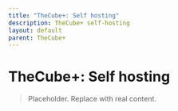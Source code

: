 ```yaml
---
title: "TheCube+: Self hosting"
description: TheCube+ self-hosting
layout: default
parent: TheCube+
---
```

# TheCube+: Self hosting

> Placeholder. Replace with real content.
